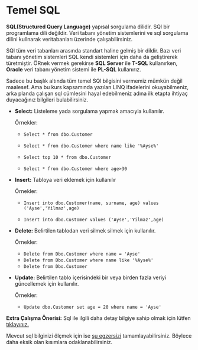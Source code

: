 # Temel SQL
**SQL(Structured Query Language)**  yapısal sorgulama dilidir. SQl bir programlama dili değildir. Veri tabanı yönetim sistemlerini ve sql sorgulama dilini kullnarak veritabanları üzerinde çalışabilirsiniz.

SQl tüm veri tabanları arasında standart haline gelmiş bir dildir. Bazı veri tabanı yönetim sistemleri SQL kendi sistemleri için daha da geliştirerek türetmiştir. ÖRnek vermek gerekirse **SQL Server** ile **T-SQL** kullanırken, **Oracle** veri tabanı yönetim sistemi ile **PL-SQL** kullanırız.

Sadece bu başlık altında tüm temel SQl bilgisini vermemiz mümkün değil maalesef. Ama bu kurs kapsamında yazılan LINQ ifadelerini okuyabilmeniz, arka planda çalışan sql cümlesini hayal edebilmeniz adına ilk etapta ihtiyaç duyacağınız bilgileri bulabilirsiniz. 

- **Select:** Listeleme yada sorgulama yapmak amacıyla kullanılır.

    Örnekler:

    - `Select * from dbo.Customer`

    - `Select * from dbo.Customer where name like '%Ayse%'`

    - `Select top 10 * from dbo.Customer`
    - `Select * from dbo.Customer where age>30`
    
- **Insert:** Tabloya veri eklemek için kullanılır

    Örnekler:
    - `Insert into dbo.Customer(name, surname, age) values ('Ayse','Yilmaz',age)`


    - `Insert into dbo.Customer values ('Ayse','Yilmaz',age)`

- **Delete:** Belirtilen tablodan veri silmek silmek için kullanılır.

    Örnekler:
    - `Delete from Dbo.Customer where name = 'Ayse'`
    - `Delete from Dbo.Customer where name like '%Ayse%'`
    - `Delete from Dbo.Customer`

- **Update:** Belirtilen tablo içerisindeki bir veya birden fazla veriyi güncellemek için kullanılır.

    Örnekler:
    - `Update dbo.Customer set age = 20 where name = 'Ayse'`


**Extra Çalışma Önerisi:** Sql ile ilgili daha detay bilgiye sahip olmak için lütfen [tıklayınız.](https://www.w3schools.com/sql/default.asp)

Mevcut sql bilginizi ölçmek için ise [şu egzersizi](https://www.w3schools.com/sql/exercise.asp?filename=exercise_select3) tamamlayabilirsiniz. Böylece daha eksik olan kısımlara odaklanabilirsiniz. 